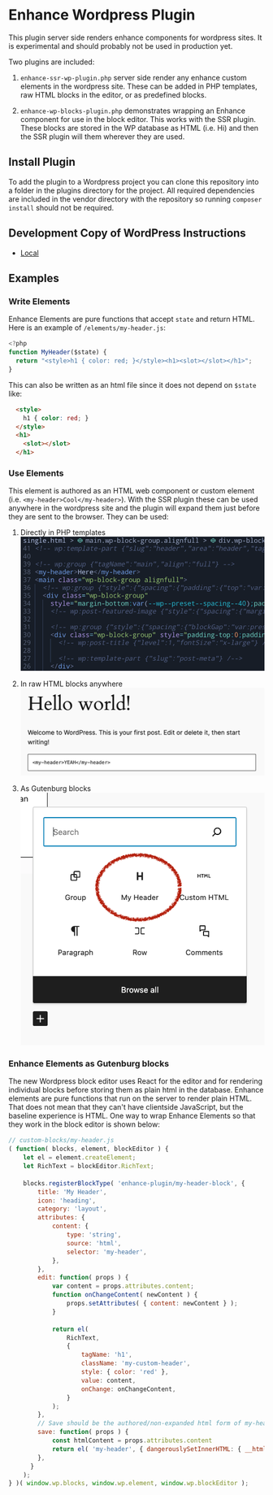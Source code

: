 # Enhance Wordpress Plugin

This plugin server side renders enhance components for wordpress sites.
It is experimental and should probably not be used in production yet.

Two plugins are included:
1. `enhance-ssr-wp-plugin.php` server side render any enhance custom elements in the wordpress site.
These can be added in PHP templates, raw HTML blocks in the editor, or as predefined blocks.

2. `enhance-wp-blocks-plugin.php` demonstrates wrapping an Enhance component for use in the block editor.
This works with the SSR plugin. These blocks are stored in the WP database as HTML (i.e. <my-header>Hi</my-header>) and then the SSR plugin will them wherever they are used.

## Install Plugin
To add the plugin to a Wordpress project you can clone this repository into a folder in the plugins directory for the project. 
All required dependencies are included in the vendor directory with the repository so running `composer install` should not be required.

## Development Copy of WordPress Instructions

- [Local](./docs/wp-local.md)

## Examples

### Write Elements
Enhance Elements are pure functions that accept `state` and return HTML.
Here is an example of `/elements/my-header.js`:
```javascript
<?php
function MyHeader($state) {
  return "<style>h1 { color: red; }</style><h1><slot></slot></h1>";
}
```
This can also be written as an html file since it does not depend on `$state` like:
```html
  <style>
    h1 { color: red; }
  </style>
  <h1>
    <slot></slot>
  </h1>

```

### Use Elements
This element is authored as an HTML web component or custom element (i.e. `<my-header>Cool</my-header>`).
With the SSR plugin these can be used anywhere in the wordpress site and the plugin will expand them just before they are sent to the browser.
They can be used:
1. Directly in PHP templates
![single.php template with my-header tag](/docs/images/in-php-template.png)

2. In raw HTML blocks anywhere
![my-header tag in raw html block](/docs/images/in-html-blocks.png)

3. As Gutenburg blocks
![my-header in WP editor](/docs/images/in-gutenburg-block.png)

### Enhance Elements as Gutenburg blocks
The new Wordpress block editor uses React for the editor and for rendering individual blocks before storing them as plain html in the database.
Enhance elements are pure functions that run on the server to render plain HTML.
That does not mean that they can't have clientside JavaScript, but the baseline experience is HTML.
One way to wrap Enhance Elements so that they work in the block editor is shown below:

```javascript
// custom-blocks/my-header.js
( function( blocks, element, blockEditor ) {
    let el = element.createElement;
    let RichText = blockEditor.RichText;

    blocks.registerBlockType( 'enhance-plugin/my-header-block', {
        title: 'My Header',
        icon: 'heading',
        category: 'layout',
        attributes: {
            content: {
                type: 'string',
                source: 'html',
                selector: 'my-header',
            },
        },
        edit: function( props ) {
            var content = props.attributes.content;
            function onChangeContent( newContent ) {
                props.setAttributes( { content: newContent } );
            }

            return el(
                RichText,
                {
                    tagName: 'h1',
                    className: 'my-custom-header',
                    style: { color: 'red' },
                    value: content,
                    onChange: onChangeContent,
                }
            );
        },
        // Save should be the authored/non-expanded html form of my-header (i.e. `<my-header>Hello World</my-header>`)
        save: function( props ) {
            const htmlContent = props.attributes.content
            return el( 'my-header', { dangerouslySetInnerHTML: { __html: htmlContent } } , null );
        },
      }
    );
} )( window.wp.blocks, window.wp.element, window.wp.blockEditor );

```

